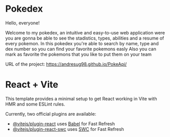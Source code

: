 # Pokedex

Hello, everyone!

Welcome to my pokedex, an intuitive and easy-to-use web application were you are gonna be able to see the stadistics, types, abilities and a resume of every pokemon.
In this pokedex you're able to search by name, type and dex number so you can find your favorite pokemons easly
Also you can mark as favorite the pokemons that you like to put them on your team

URL of the project: https://andresug98.github.io/PokeApi/

# React + Vite

This template provides a minimal setup to get React working in Vite with HMR and some ESLint rules.

Currently, two official plugins are available:

- [@vitejs/plugin-react](https://github.com/vitejs/vite-plugin-react/blob/main/packages/plugin-react/README.md) uses [Babel](https://babeljs.io/) for Fast Refresh
- [@vitejs/plugin-react-swc](https://github.com/vitejs/vite-plugin-react-swc) uses [SWC](https://swc.rs/) for Fast Refresh
